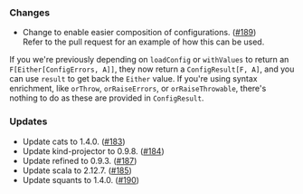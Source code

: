 ### Changes
- Change to enable easier composition of configurations. ([#189][#189])  
  Refer to the pull request for an example of how this can be used.

If you we're previously depending on `loadConfig` or `withValues` to return an `F[Either[ConfigErrors, A]]`, they now return a `ConfigResult[F, A]`, and you can use `result` to get back the `Either` value. If you're using syntax enrichment, like `orThrow`, `orRaiseErrors`, or `orRaiseThrowable`, there's nothing to do as these are provided in `ConfigResult`.

### Updates
- Update cats to 1.4.0. ([#183][#183])
- Update kind-projector to 0.9.8. ([#184][#184])
- Update refined to 0.9.3. ([#187][#187])
- Update scala to 2.12.7. ([#185][#185])
- Update squants to 1.4.0. ([#190][#190])

[#183]: https://github.com/vlovgr/ciris/pull/183
[#184]: https://github.com/vlovgr/ciris/pull/184
[#185]: https://github.com/vlovgr/ciris/pull/185
[#187]: https://github.com/vlovgr/ciris/pull/187
[#189]: https://github.com/vlovgr/ciris/pull/189
[#190]: https://github.com/vlovgr/ciris/pull/190
